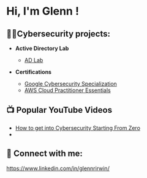 <h1>Hi, I'm Glenn ! <br/>

<h2>👨‍💻Cybersecurity projects:</h2>

- <b>Active Directory Lab </b>
  - [AD Lab](https://github.com/joshmadakor1/Algorithms-Practice)
- <b>Certifications</b>

  - [Google Cybersecurity Specialization](https://www.coursera.org/account/accomplishments/specialization/certificate/B2QNRXAR4BVP) 
  - [AWS Cloud Practitioner Essentials](https://www.coursera.org/account/accomplishments/certificate/SR9C8F9JWWSL) 
  

<h2>📺 Popular YouTube Videos</h2>

- [How to get into Cybersecurity Starting From Zero](https://www.youtube.com/watch?v=a83ASGn_V_s)
- 

<h2> 🤳 Connect with me:</h2>


[https://www.linkedin.com/in/glennrirwin/ ][linkedin]

[linkedin]: https://www.linkedin.com/in/glennrirwin/
[instagram]: https://www.instagram.com/joshmadakor/
<!--
**joshmadakor1/joshmadakor1** is a ✨ _special_ ✨ repository because its `README.md` (this file) appears on your GitHub profile.


-->
